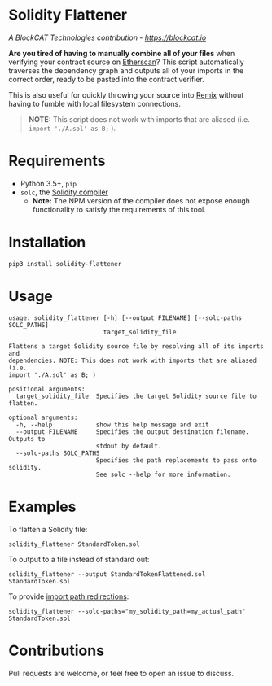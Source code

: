 # Solidity Flattener
*A BlockCAT Technologies contribution - https://blockcat.io*

**Are you tired of having to manually combine all of your files** when verifying your contract source on [Etherscan](https://etherscan.io)? This script automatically traverses the dependency graph and outputs all of your imports in the correct order, ready to be pasted into the contract verifier.

This is also useful for quickly throwing your source into [Remix](https://ethereum.github.io/browser-solidity/) without having to fumble with local filesystem connections.

>**NOTE:** This script does not work with imports that are aliased (i.e. `import './A.sol' as B;` ).

# Requirements

* Python 3.5+, `pip`
* `solc`, the [Solidity compiler](http://solidity.readthedocs.io/en/develop/installing-solidity.html#binary-packages)
  * **Note:** The NPM version of the compiler does not expose enough functionality to satisfy the requirements of this tool.

# Installation

`pip3 install solidity-flattener`

# Usage
```
usage: solidity_flattener [-h] [--output FILENAME] [--solc-paths SOLC_PATHS]
                          target_solidity_file

Flattens a target Solidity source file by resolving all of its imports and
dependencies. NOTE: This does not work with imports that are aliased (i.e.
import './A.sol' as B; )

positional arguments:
  target_solidity_file  Specifies the target Solidity source file to flatten.

optional arguments:
  -h, --help            show this help message and exit
  --output FILENAME     Specifies the output destination filename. Outputs to
                        stdout by default.
  --solc-paths SOLC_PATHS
                        Specifies the path replacements to pass onto solidity.
                        See solc --help for more information.
```

# Examples

To flatten a Solidity file:

`solidity_flattener StandardToken.sol`

To output to a file instead of standard out:

`solidity_flattener --output StandardTokenFlattened.sol StandardToken.sol`

To provide [import path redirections](http://solidity.readthedocs.io/en/develop/using-the-compiler.html):

`solidity_flattener --solc-paths="my_solidity_path=my_actual_path" StandardToken.sol`

# Contributions

Pull requests are welcome, or feel free to open an issue to discuss.
